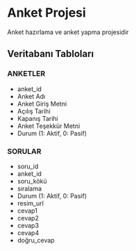 # Anket Projesi
Anket hazırlama ve anket yapma projesidir

## Veritabanı Tabloları

### ANKETLER
- anket_id
- Anket Adı
- Anket Giriş Metni
- Açılış Tarihi
- Kapanış Tarihi
- Anket Teşekkür Metni
- Durum (1: Aktif, 0: Pasif)

### SORULAR
- soru_id
- anket_id
- soru_kökü
- sıralama
- Durum (1: Aktif, 0: Pasif)
- resim_url
- cevap1
- cevap2
- cevap3
- cevap4
- doğru_cevap
